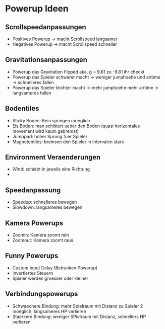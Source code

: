 # Powerup Ideen

## Scrollspeedanpassungen

-   Positives Powerup -> macht Scrollspeed langsamer
-   Negatives Powerup -> macht Scrollspeed schneller

## Gravitationsanpassungen

-   Powerup das Gravitation flipped aka. g = 9.81 zu -9.81 ihr checkt
-   Powerup das Spieler schwerer macht -> weniger jumphoehe und airtime -> schnelleres fallen
-   Powerup das Spieler leichter macht -> mehr jumphoehe mehr airtime -> langsameres fallen

## Bodentiles

-   Sticky Boden: Kein springen moeglich
-   Eis Boden: man schlittert ueber den Boden (quasi horizontales movement wird kaum gebremst)
-   Jumppad: hoher Sprung fuer Spieler
-   Magnetentiles: bremsen den Spieler in intervalen stark

## Environment Veraenderungen

-   Wind: schiebt in jeweils eine Richtung
-

## Speedanpassung

-   Speedup: schnelleres bewegen
-   Slowdown: langsameres bewegen

## Kamera Powerups

-   Zoomin: Kamera zoomt rein
-   Zoomout: Kamera zoomt raus

## Funny Powerups

-   Custom Input Delay (Betrunken Powerup)
-   Invertiertes Steuern
-   Spieler werden groesser oder kleiner

## Verbindungspowerups

-   Schwaechere Bindung: mehr Spielraum mit Distanz zu Spieler 2 moeglich, langsameres HP verlieren
-   Staerkere Bindung: weniger SPielraum mit Distanz, schnellers HP verlieren
